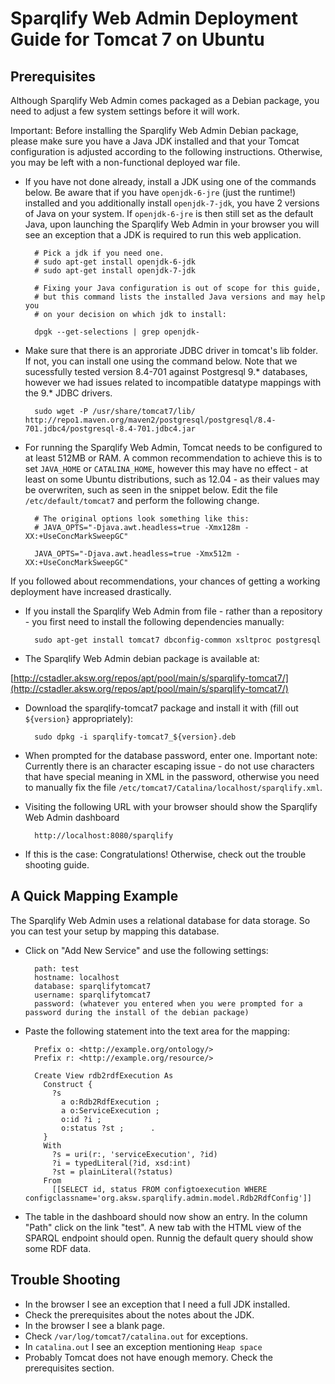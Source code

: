 # Sparqlify Web Admin Deployment Guide for Tomcat 7 on Ubuntu

## Prerequisites

Although Sparqlify Web Admin comes packaged as a Debian package, you need to adjust a few system settings before it will work.

Important: Before installing the Sparqlify Web Admin Debian package, please make sure you have a Java JDK installed and that your Tomcat configuration is adjusted according to the following instructions.
Otherwise, you may be left with a non-functional deployed war file.

* If you have not done already, install a JDK using one of the commands below. Be aware that if you have `openjdk-6-jre` (just the runtime!) installed and you additionally install `openjdk-7-jdk`, you have 2 versions of Java on your system. If `openjdk-6-jre` is then still set as the default Java, upon launching the Sparqlify Web Admin in your browser you will see an exception that a JDK is required to run this web application.

        # Pick a jdk if you need one.
        # sudo apt-get install openjdk-6-jdk
        # sudo apt-get install openjdk-7-jdk

        # Fixing your Java configuration is out of scope for this guide,
        # but this command lists the installed Java versions and may help you
        # on your decision on which jdk to install:
        
        dpgk --get-selections | grep openjdk-

* Make sure that there is an approriate JDBC driver in tomcat's lib folder. If not, you can install one using the command below. Note that we sucessfully tested version 8.4-701 against Postgresql 9.* databases, however we had issues related to incompatible datatype mappings with the 9.* JDBC drivers.

        sudo wget -P /usr/share/tomcat7/lib/ http://repo1.maven.org/maven2/postgresql/postgresql/8.4-701.jdbc4/postgresql-8.4-701.jdbc4.jar

* For running the Sparqlify Web Admin, Tomcat needs to be configured to at least 512MB or RAM.
A common recommendation to achieve this is to set `JAVA_HOME` or `CATALINA_HOME`, however this may have no effect - at least on some Ubuntu distributions, such as 12.04 - as their values may be overwriten, such as seen in the snippet below.
Edit the file `/etc/default/tomcat7` and perform the following change. 

        # The original options look something like this:
        # JAVA_OPTS="-Djava.awt.headless=true -Xmx128m -XX:+UseConcMarkSweepGC"
        
        JAVA_OPTS="-Djava.awt.headless=true -Xmx512m -XX:+UseConcMarkSweepGC"

If you followed about recommendations, your chances of getting a working deployment have increased drastically.


* If you install the Sparqlify Web Admin from file - rather than a repository - you first need to install the following dependencies manually:

        sudo apt-get install tomcat7 dbconfig-common xsltproc postgresql

* The Sparqlify Web Admin debian package is available at:

[http://cstadler.aksw.org/repos/apt/pool/main/s/sparqlify-tomcat7/](http://cstadler.aksw.org/repos/apt/pool/main/s/sparqlify-tomcat7/)

* Download the sparqlify-tomcat7 package and install it with (fill out `${version}` appropriately):

        sudo dpkg -i sparqlify-tomcat7_${version}.deb

* When prompted for the database password, enter one. Important note: Currently there is an character escaping issue - do not use characters that have special meaning in XML in the password, otherwise you need to manually fix the file `/etc/tomcat7/Catalina/localhost/sparqlify.xml`.

* Visiting the following URL with your browser should show the Sparqlify Web Admin dashboard

        http://localhost:8080/sparqlify

* If this is the case: Congratulations! Otherwise, check out the trouble shooting guide.

## A Quick Mapping Example

The Sparqlify Web Admin uses a relational database for data storage.
So you can test your setup by mapping this database.

* Click on "Add New Service" and use the following settings:

        path: test
        hostname: localhost
        database: sparqlifytomcat7
        username: sparqlifytomcat7
        password: (whatever you entered when you were prompted for a password during the install of the debian package)

* Paste the following statement into the text area for the mapping:

        Prefix o: <http://example.org/ontology/>
        Prefix r: <http://example.org/resource/>

        Create View rdb2rdfExecution As
          Construct {
            ?s
              a o:Rdb2RdfExecution ;
              a o:ServiceExecution ;
              o:id ?i ;
              o:status ?st ;      .
          }
          With
            ?s = uri(r:, 'serviceExecution', ?id)
            ?i = typedLiteral(?id, xsd:int)
            ?st = plainLiteral(?status)
          From
            [[SELECT id, status FROM configtoexecution WHERE configclassname='org.aksw.sparqlify.admin.model.Rdb2RdfConfig']]

* The table in the dashboard should now show an entry. In the column "Path" click on the link "test". A new tab with the HTML view of the SPARQL endpoint should open. Runnig the default query should show some RDF data.

## Trouble Shooting
* In the browser I see an exception that I need a full JDK installed.
 * Check the prerequisites about the notes about the JDK.
* In the browser I see a blank page.
 * Check `/var/log/tomcat7/catalina.out` for exceptions.
* In `catalina.out` I see an exception mentioning `Heap space`
 * Probably Tomcat does not have enough memory. Check the prerequisites section.




